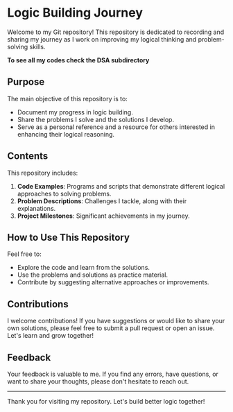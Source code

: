 # Logic Building Journey

Welcome to my Git repository! This repository is dedicated to recording and sharing my journey as I work on improving my logical thinking and problem-solving skills.

**To see all my codes check the DSA subdirectory**

## Purpose

The main objective of this repository is to:

- Document my progress in logic building.
- Share the problems I solve and the solutions I develop.
- Serve as a personal reference and a resource for others interested in enhancing their logical reasoning.

## Contents

This repository includes:

1. **Code Examples**: Programs and scripts that demonstrate different logical approaches to solving problems.
2. **Problem Descriptions**: Challenges I tackle, along with their explanations.
3. **Project Milestones**: Significant achievements in my journey.

## How to Use This Repository

Feel free to:

- Explore the code and learn from the solutions.
- Use the problems and solutions as practice material.
- Contribute by suggesting alternative approaches or improvements.

## Contributions

I welcome contributions! If you have suggestions or would like to share your own solutions, please feel free to submit a pull request or open an issue. Let's learn and grow together!

## Feedback

Your feedback is valuable to me. If you find any errors, have questions, or want to share your thoughts, please don't hesitate to reach out.

---

Thank you for visiting my repository. Let's build better logic together!

